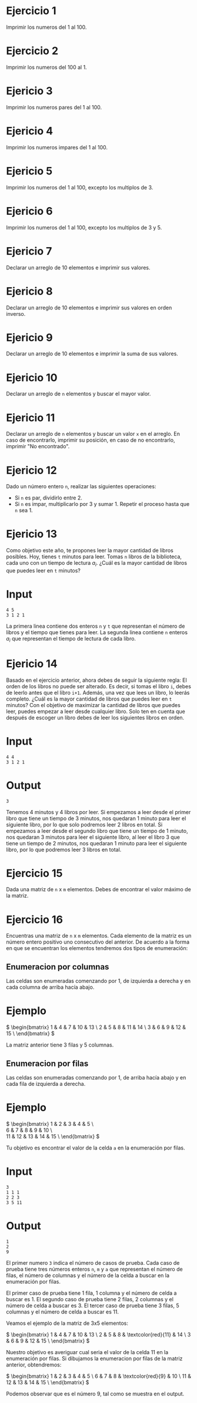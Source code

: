 # Ejercicio 1

Imprimir los numeros del 1 al 100.

# Ejercicio 2

Imprimir los numeros del 100 al 1.

# Ejericio 3

Imprimir los numeros pares del 1 al 100.

# Ejericio 4

Imprimir los numeros impares del 1 al 100.

# Ejericio 5

Imprimir los numeros del 1 al 100, excepto los multiplos de 3.

# Ejericio 6

Imprimir los numeros del 1 al 100, excepto los multiplos de 3 y 5.

# Ejericio 7

Declarar un arreglo de 10 elementos e imprimir sus valores.

# Ejericio 8

Declarar un arreglo de 10 elementos e imprimir sus valores en orden inverso.

# Ejericio 9

Declarar un arreglo de 10 elementos e imprimir la suma de sus valores.

# Ejericio 10

Declarar un arreglo de `n` elementos y buscar el mayor valor.

# Ejericio 11

Declarar un arreglo de `n` elementos y buscar un valor `x` en el arreglo. En caso de encontrarlo, imprimir su posición, en caso de no encontrarlo, imprimir "No encontrado".

# Ejericio 12

Dado un número entero `n`, realizar las siguientes operaciones:
- Si `n` es par, dividirlo entre 2.
- Si `n` es impar, multiplicarlo por 3 y sumar 1.
Repetir el proceso hasta que `n` sea 1.

# Ejericio 13

Como objetivo este año, te propones leer la mayor cantidad de libros posibles. Hoy, tienes `t` minutos para leer. Tomas `n` libros de la biblioteca, cada uno con un tiempo de lectura $a_{i}$. ¿Cuál es la mayor cantidad de libros que puedes leer en `t` minutos?

# Input
```
4 5
3 1 2 1
```
La primera linea contiene dos enteros `n` y `t` que representan el número de libros y el tiempo que tienes para leer. La segunda linea contiene `n` enteros $a_{i}$ que representan el tiempo de lectura de cada libro.

# Ejericio 14

Basado en el ejercicio anterior, ahora debes de seguir la siguiente regla: El orden de los libros no puede ser alterado. Es decir, si tomas el libro `i`, debes de leerlo antes que el libro `i+1`. Además, una vez que lees un libro, lo leerás completo. ¿Cuál es la mayor cantidad de libros que puedes leer en `t` minutos?
Con el objetivo de maximizar la cantidad de libros que puedes leer, puedes empezar a leer desde cualquier libro. Solo ten en cuenta que después de escoger un libro debes de leer los siguientes libros en orden.

# Input 
```
4 4
3 1 2 1
```
# Output
```
3
```

Tenemos 4 minutos y 4 libros por leer. Si empezamos a leer desde el primer libro que tiene un tiempo de 3 minutos, nos quedaran 1 minuto para leer el siguiente libro, por lo que solo podremos leer 2 libros en total. Si empezamos a leer desde el segundo libro que tiene un tiempo de 1 minuto, nos quedaran 3 minutos para leer el siguiente libro, al leer el libro 3 que tiene un tiempo de 2 minutos, nos quedaran 1 minuto para leer el siguiente libro, por lo que podremos leer 3 libros en total.

# Ejercicio 15

Dada una matriz de `n` x `m` elementos. Debes de encontrar el valor máximo de la matriz.

# Ejercicio 16

Encuentras una matriz de `n` x `m` elementos. Cada elemento de la matriz es un número entero positivo uno consecutivo del anterior. De acuerdo a la forma en que se encuentran los elementos tendremos dos tipos de enumeración:
## Enumeracion por columnas

Las celdas son enumeradas comenzando por 1, de izquierda a derecha y en cada columna de arriba hacía abajo.

# Ejemplo

$
\begin{bmatrix}
1 & 4 & 7 & 10 & 13 \\
2 & 5 & 8 & 11 & 14 \\
3 & 6 & 9 & 12 & 15 \\
\end{bmatrix}
$

La matriz anterior tiene 3 filas y 5 columnas.

## Enumeracion por filas

Las celdas son enumeradas comenzando por 1, de arriba hacía abajo y en cada fila de izquierda a derecha.

# Ejemplo

$
\begin{bmatrix}
1 & 2 & 3 & 4 & 5 \\\
6 & 7 & 8 & 9 & 10 \\\
11 & 12 & 13 & 14 & 15 \\
\end{bmatrix}
$

Tu objetivo es encontrar el valor de la celda `a` en la enumeración por filas.

# Input
```
3
1 1 1
2 2 3
3 5 11
```
# Output
```
1
2
9
```
El primer numero `3` indica el número de casos de prueba. Cada caso de prueba tiene tres números enteros `n`, `m` y `a` que representan el número de filas, el número de columnas y el número de la celda a buscar en la enumeración por filas.

El primer caso de prueba tiene 1 fila, 1 columna y el número de celda a buscar es 1. El segundo caso de prueba tiene 2 filas, 2 columnas y el número de celda a buscar es 3. El tercer caso de prueba tiene 3 filas, 5 columnas y el número de celda a buscar es 11.

Veamos el ejemplo de la matriz de 3x5 elementos:

$
\begin{bmatrix}
1 & 4 & 7 & 10 & 13 \\
2 & 5 & 8 & \textcolor{red}{11} & 14 \\
3 & 6 & 9 & 12 & 15 \\
\end{bmatrix}
$

Nuestro objetivo es averiguar cual seria el valor de la celda 11 en la enumeración por filas. Si dibujamos la enumeracion por filas de la matriz anterior, obtendremos:

$
\begin{bmatrix}
1 & 2 & 3 & 4 & 5 \\
6 & 7 & 8 & \textcolor{red}{9} & 10 \\
11 & 12 & 13 & 14 & 15 \\
\end{bmatrix}
$

Podemos observar que es el número 9, tal como se muestra en el output.